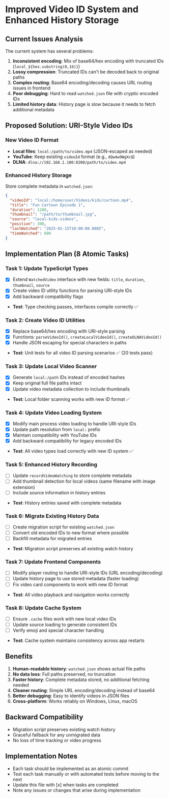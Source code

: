 # Improved Video ID System and Enhanced History Storage

## Current Issues Analysis
The current system has several problems:
1. **Inconsistent encoding**: Mix of base64/hex encoding with truncated IDs (`local_${hex.substring(0,16)}`)
2. **Lossy compression**: Truncated IDs can't be decoded back to original paths
3. **Complex routing**: Base64 encoding/decoding causes URL routing issues in frontend
4. **Poor debugging**: Hard to read `watched.json` file with cryptic encoded IDs
5. **Limited history data**: History page is slow because it needs to fetch additional metadata

## Proposed Solution: URI-Style Video IDs

### New Video ID Format
- **Local files**: `local:/path/to/video.mp4` (JSON-escaped as needed)
- **YouTube**: Keep existing `videoId` format (e.g., `dQw4w9WgXcQ`)
- **DLNA**: `dlna://192.168.1.100:8200/path/to/video.mp4`

### Enhanced History Storage
Store complete metadata in `watched.json`:
```json
{
  "videoId": "local:/home/user/Videos/kids/cartoon.mp4",
  "title": "Fun Cartoon Episode 1",
  "duration": 1200,
  "thumbnail": "/path/to/thumbnail.jpg",
  "source": "local-kids-videos",
  "position": 300,
  "lastWatched": "2025-01-15T10:00:00.000Z",
  "timeWatched": 600
}
```

## Implementation Plan (8 Atomic Tasks)

### Task 1: Update TypeScript Types
- [x] Extend `WatchedVideo` interface with new fields: `title`, `duration`, `thumbnail`, `source`
- [x] Create video ID utility functions for parsing URI-style IDs
- [x] Add backward compatibility flags
- **Test**: Type checking passes, interfaces compile correctly ✅

### Task 2: Create Video ID Utilities
- [x] Replace base64/hex encoding with URI-style parsing
- [x] Functions: `parseVideoId()`, `createLocalVideoId()`, `createDLNAVideoId()`
- [x] Handle JSON escaping for special characters in paths
- **Test**: Unit tests for all video ID parsing scenarios ✅ (20 tests pass)

### Task 3: Update Local Video Scanner
- [x] Generate `local:/path` IDs instead of encoded hashes
- [x] Keep original full file paths intact
- [x] Update video metadata collection to include thumbnails
- **Test**: Local folder scanning works with new ID format ✅

### Task 4: Update Video Loading System
- [x] Modify main process video loading to handle URI-style IDs
- [x] Update path resolution from `local:` prefix
- [x] Maintain compatibility with YouTube IDs
- [x] Add backward compatibility for legacy encoded IDs
- **Test**: All video types load correctly with new ID system ✅

### Task 5: Enhanced History Recording
- [ ] Update `recordVideoWatching` to store complete metadata
- [ ] Add thumbnail detection for local videos (same filename with image extension)
- [ ] Include source information in history entries
- **Test**: History entries saved with complete metadata

### Task 6: Migrate Existing History Data
- [ ] Create migration script for existing `watched.json`
- [ ] Convert old encoded IDs to new format where possible
- [ ] Backfill metadata for migrated entries
- **Test**: Migration script preserves all existing watch history

### Task 7: Update Frontend Components
- [ ] Modify player routing to handle URI-style IDs (URL encoding/decoding)
- [ ] Update history page to use stored metadata (faster loading)
- [ ] Fix video card components to work with new ID format
- **Test**: All video playback and navigation works correctly

### Task 8: Update Cache System
- [ ] Ensure `.cache` files work with new local video IDs
- [ ] Update source loading to generate consistent IDs
- [ ] Verify emoji and special character handling
- **Test**: Cache system maintains consistency across app restarts

## Benefits
1. **Human-readable history**: `watched.json` shows actual file paths
2. **No data loss**: Full paths preserved, no truncation
3. **Faster history**: Complete metadata stored, no additional fetching needed
4. **Cleaner routing**: Simple URL encoding/decoding instead of base64
5. **Better debugging**: Easy to identify videos in JSON files
6. **Cross-platform**: Works reliably on Windows, Linux, macOS

## Backward Compatibility
- Migration script preserves existing watch history
- Graceful fallback for any unmigrated data
- No loss of time tracking or video progress

## Implementation Notes
- Each task should be implemented as an atomic commit
- Test each task manually or with automated tests before moving to the next
- Update this file with [x] when tasks are completed
- Note any issues or changes that arise during implementation
